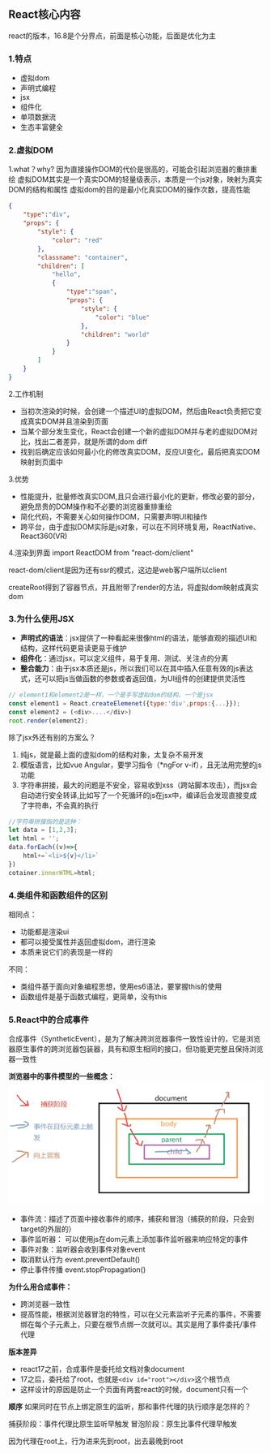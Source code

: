 ## React核心内容

react的版本，16.8是个分界点，前面是核心功能，后面是优化为主

### 1.特点
- 虚拟dom
- 声明式编程
- jsx
- 组件化
- 单项数据流
- 生态丰富健全

### 2.虚拟DOM
1.what？why?
因为直接操作DOM的代价是很高的，可能会引起浏览器的重排重绘
虚拟DOM其实是一个真实DOM的轻量级表示，本质是一个js对象，映射为真实DOM的结构和属性
虚拟dom的目的是最小化真实DOM的操作次数，提高性能

```json
{
    "type":"div",
    "props": {
        "style": {
            "color": "red"     
        },
        "classname": "container",
        "children": [
            "hello",
            {
                "type":"span",
                "props": {
                    "style": {
                        "color": "blue"
                    },
                    "children": "world"
                }
            }
        ]
    }
}
```

2.工作机制
- 当初次渲染的时候，会创建一个描述UI的虚拟DOM，然后由React负责把它变成真实DOM并且渲染到页面
- 当某个部分发生变化，React会创建一个新的虚拟DOM并与老的虚拟DOM对比，找出二者差异，就是所谓的dom diff
- 找到后确定应该如何最小化的修改真实DOM，反应UI变化，最后把真实DOM映射到页面中
  
3.优势
- 性能提升，批量修改真实DOM,且只会进行最小化的更新，修改必要的部分，避免昂贵的DOM操作和不必要的浏览器重排重绘
- 简化代码，不需要关心如何操作DOM，只需要声明UI和操作
- 跨平台，由于虚拟DOM实际是js对象，可以在不同环境复用，ReactNative、React360(VR)

4.渲染到界面
import ReactDOM from "react-dom/client"

react-dom/client是因为还有ssr的模式，这边是web客户端所以client

createRoot得到了容器节点，并且附带了render的方法，将虚拟dom映射成真实dom

### 3.为什么使用JSX

- **声明式的语法**：jsx提供了一种看起来很像html的语法，能够直观的描述UI和结构，这样代码更易读更易于维护
- **组件化**：通过jsx，可以定义组件，易于复用、测试、关注点的分离
- **整合能力**：由于jsx本质还是js，所以我们可以在其中插入任意有效的js表达式，还可以把js当做函数的参数或者返回值，为UI组件的创建提供灵活性

```js
// element1和element2是一样，一个是手写虚拟dom的结构，一个是jsx
const element1 = React.createElemenet({type:'div',props:{...}});
const element2 = (<div>....</div>)
root.render(element2);
```
除了jsx外还有别的方案么？

1. 纯js，就是最上面的虚拟dom的结构对象，太复杂不易开发
2. 模版语言，比如vue Angular，要学习指令（*ngFor v-if），且无法用完整的js功能
3. 字符串拼接，最大的问题是不安全，容易收到xss（跨站脚本攻击），而jsx会自动进行安全转译,比如写了一个死循环的js在jsx中，编译后会发现直接变成了字符串，不会真的执行
```js
//字符串拼接指的是这种：
let data = [1,2,3];
let html = '';
data.forEach((v)=>{
    html+=`<li>${v}</li>`
})
cotainer.innerHTML=html;
```

### 4.类组件和函数组件的区别

相同点：
- 功能都是渲染ui
- 都可以接受属性并返回虚拟dom，进行渲染
- 本质来说它们的表现是一样的

不同：
- 类组件基于面向对象编程思想，使用es6语法，要掌握this的使用
- 函数组件是基于函数式编程，更简单，没有this

### 5.React中的合成事件

合成事件（SyntheticEvent），是为了解决跨浏览器事件一致性设计的，它是浏览器原生事件的跨浏览器包装器，具有和原生相同的接口，但功能更完整且保持浏览器一致性

<b>浏览器中的事件模型的一些概念：</b>
![事件流](doc-img/react1-event.png)
- 事件流：描述了页面中接收事件的顺序，捕获和冒泡（捕获的阶段，只会到target的外层的）
- 事件监听器： 可以使用js在dom元素上添加事件监听器来响应特定的事件
- 事件对象：监听器会收到事件对象event
- 取消默认行为 event.preventDefault()
- 停止事件传播 event.stopPropagation()

<b>为什么用合成事件：</b>
- 跨浏览器一致性
- 提高性能，根据浏览器冒泡的特性，可以在父元素监听子元素的事件，不需要绑在每个子元素上，只要在根节点绑一次就可以。其实是用了事件委托/事件代理

<b>版本差异</b>
- react17之前，合成事件是委托给文档对象document
- 17之后，委托给了root，也就是`<div id="root"></div>`这个根节点
- 这样设计的原因是防止一个页面有两套react的时候，document只有一个

<b>顺序</b>
如果同时在节点上绑定原生的监听，那和事件代理的执行顺序是怎样的？

捕获阶段：事件代理比原生监听早触发
冒泡阶段：原生比事件代理早触发

因为代理在root上，行为进来先到root，出去最晚到root

